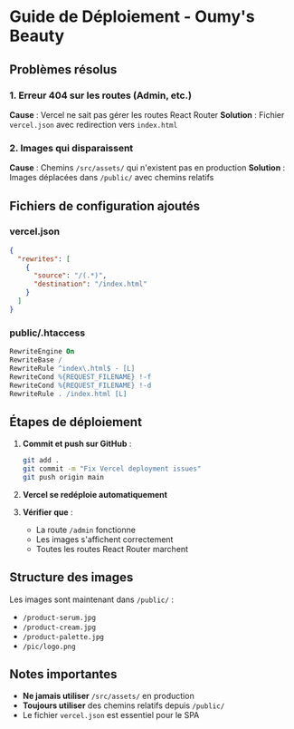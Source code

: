 # Guide de Déploiement - Oumy's Beauty

## Problèmes résolus

### 1. Erreur 404 sur les routes (Admin, etc.)
**Cause** : Vercel ne sait pas gérer les routes React Router
**Solution** : Fichier `vercel.json` avec redirection vers `index.html`

### 2. Images qui disparaissent
**Cause** : Chemins `/src/assets/` qui n'existent pas en production
**Solution** : Images déplacées dans `/public/` avec chemins relatifs

## Fichiers de configuration ajoutés

### vercel.json
```json
{
  "rewrites": [
    {
      "source": "/(.*)",
      "destination": "/index.html"
    }
  ]
}
```

### public/.htaccess
```apache
RewriteEngine On
RewriteBase /
RewriteRule ^index\.html$ - [L]
RewriteCond %{REQUEST_FILENAME} !-f
RewriteCond %{REQUEST_FILENAME} !-d
RewriteRule . /index.html [L]
```

## Étapes de déploiement

1. **Commit et push sur GitHub** :
   ```bash
   git add .
   git commit -m "Fix Vercel deployment issues"
   git push origin main
   ```

2. **Vercel se redéploie automatiquement**

3. **Vérifier que** :
   - La route `/admin` fonctionne
   - Les images s'affichent correctement
   - Toutes les routes React Router marchent

## Structure des images

Les images sont maintenant dans `/public/` :
- `/product-serum.jpg`
- `/product-cream.jpg` 
- `/product-palette.jpg`
- `/pic/logo.png`

## Notes importantes

- **Ne jamais utiliser** `/src/assets/` en production
- **Toujours utiliser** des chemins relatifs depuis `/public/`
- Le fichier `vercel.json` est essentiel pour le SPA
